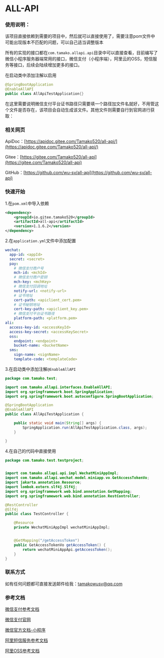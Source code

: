 # ALL-API

### 使用说明：

该项目直接依赖到需要的项目中，然后就可以直接使用了，需要注意pom文件中可能出现版本不匹配的问题，可以自己适当调整版本

所有的实现的接口都在`com.tamako.allapi.api`目录中可以直接查看，目前编写了微信小程序服务器端常用的接口，微信支付（小程序端），阿里云的OSS，短信服务等接口，后续会陆续增加更多的接口。

在启动类中添加注解以启用

```java
@SpringBootApplication
@EnableAllAPI
public class AllApiTestApplication{}
```

在这里需要说明微信支付平台证书路径只需要填一个路径加文件名就好，不用管这个文件是否存在，该项目会自动生成该文件。其他文件则需要自行到官网进行获取：

### 相关网页
ApiDoc：[https://apidoc.gitee.com/Tamako520/all-api/](https://apidoc.gitee.com/Tamako520/all-api/)

Gitee：[https://gitee.com/Tamako520/all-api](https://gitee.com/Tamako520/all-api)

GitHub：[https://github.com/wu-sv/all-api](https://github.com/wu-sv/all-api)

### 快速开始

1.在`pom.xml`中导入依赖

```xml
<dependency>
	<groupId>io.gitee.tamako520</groupId>
	<artifactId>all-api</artifactId>
	<version>1.1.6.2</version>
</dependency>
```

2.在`application.yml`文件中添加配置

```yaml
wechat:
  app-id: <appId>
  secret: <secret>
  pay:
    # 微信支付商户号
    mch-id: <mchId>
    # 微信支付商户密钥
    mch-key: <mchKey>
    # 微信支付回调地址
    notify-url: <notify-url>
    # 证书地址
    cert-path: <apiclient_cert.pem>
    # 证书秘钥地址
    cert-key-path: <apiclient_key.pem>
    # 微信支付平台证书路径
    platform-path: <platform.pem>
ali:
  access-key-id: <accessKeyId>
  access-key-secret: <accessKeySecret>
  oss:
    endpoint: <endpoint>  
    bucket-name: <bucketName>
  sms:
    sign-name: <signName>
    template-code: <templateCode>
```

3.在启动类中添加注解`@EnableAllAPI`

```java
package com.tamako.test;

import com.tamako.allapi.interfaces.EnableAllAPI;
import org.springframework.boot.SpringApplication;
import org.springframework.boot.autoconfigure.SpringBootApplication;

@SpringBootApplication
@EnableAllAPI
public class AllApiTestApplication {

    public static void main(String[] args) {
        SpringApplication.run(AllApiTestApplication.class, args);
    }

}
```

4.在自己的代码中直接使用

```java
package com.tamako.test.testproject;


import com.tamako.allapi.api.impl.WechatMiniAppImpl;
import com.tamako.allapi.wechat.model.miniapp.vo.GetAccessTokenVo;
import jakarta.annotation.Resource;
import lombok.extern.slf4j.Slf4j;
import org.springframework.web.bind.annotation.GetMapping;
import org.springframework.web.bind.annotation.RestController;

@RestController
@Slf4j
public class TestController {

    @Resource
    private WechatMiniAppImpl wechatMiniAppImpl;


    @GetMapping("/getAccessToken")
    public GetAccessTokenVo getAccessToken() {
        return wechatMiniAppApi.getAccessToken();
    }
}

```

### 联系方式

如有任何问题都可直接发送邮件给我：tamakowusv@qq.com

### 参考文档

[微信支付参考文档](https://pay.weixin.qq.com/docs/merchant/products/mini-program-payment/preparation.html)

[微信支付官网](https://pay.weixin.qq.com)

[微信官方文档-小程序](https://developers.weixin.qq.com/miniprogram/dev/framework/)

[阿里短信服务参考文档](https://help.aliyun.com/zh/sms)

[阿里OSS参考文档](https://help.aliyun.com/zh/oss/)

